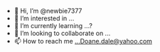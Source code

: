 - 👋 Hi, I’m @newbie7377
- 👀 I’m interested in ...
- 🌱 I’m currently learning ...?
- 💞️ I’m looking to collaborate on ...
- 📫 How to reach me ...Doane.dale@yahoo.com

<!---
newbie7377/newbie7377 is a ✨ special ✨ repository because its `README.md` (this file) appears on your GitHub profile.
You can click the Preview link to take a look at your changes.
Attempting to slice an .stl file called rounded_rose_120x120 on utilimaker cura 5.5.0 for the anycubic cobra max and I get a slicing failed with an unexpected error message.  When I choose to slice it for my BIQU B1
it works.  Any idea why this would happen?
